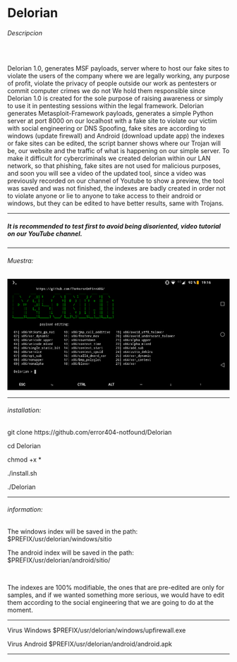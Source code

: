 # Delorian
<h6>Descripcion</h6>
<br>
<p>Delorian 1.0, generates MSF payloads, server where to host our fake sites to violate the users of the company where we are legally working, any purpose of profit, violate the privacy of people outside our work as pentesters or commit computer crimes we do not We hold them responsible since Delorian 1.0 is created for the sole purpose of raising awareness or simply to use it in pentesting sessions within the legal framework. Delorian generates Metasploit-Framework payloads, generates a simple Python server at port 8000 on our localhost with a fake site to violate our victim with social engineering or DNS Spoofing, fake sites are according to windows (update firewall) and Android (download update app) the indexes or fake sites can be edited, the script banner shows where our Trojan will be, our website and the traffic of what is happening on our simple server. To make it difficult for cybercriminals we created delorian within our LAN network, so that phishing, fake sites are not used for malicious purposes, and soon you will see a video of the updated tool, since a video was previously recorded on our channel of Youtube to show a preview, the tool was saved and was not finished, the indexes are badly created in order not to violate anyone or lie to anyone to take access to their android or windows, but they can be edited to have better results, same with Trojans.</p>
<hr>
<h5>It is recommended to test first to avoid being disoriented, video tutorial on our YouTube channel.</h5>
<hr>
<h6>Muestra:</h6>
<img src="photo.png">
<hr>
<h6>installation:</h6>
<p>git clone https://github.com/error404-notfound/Delorian</p>
<p>cd Delorian</p>
<p>chmod +x *</p>
<p>./install.sh</p> 
<p>./Delorian</p>
<hr>
<h6>information:</h6>
<p>The windows index will be saved in the path: $PREFIX/usr/delorian/windows/sitio</p>
<p>The android index will be saved in the path: $PREFIX/usr/delorian/android/sitio/</p>
<br>
<p>The indexes are 100% modifiable, the ones that are pre-edited are only for samples, and if we wanted something more serious, we would have to edit them according to the social engineering that we are going to do at the moment.</p>
<hr>
<p>Virus Windows $PREFIX/usr/delorian/windows/upfirewall.exe</p>
<p>Virus Android $PREFIX/usr/delorian/android/android.apk</p>
<hr>
